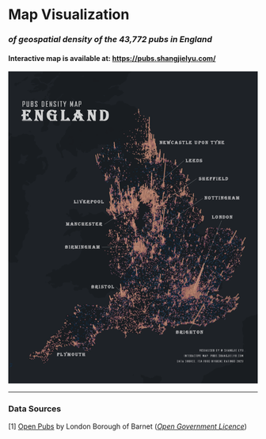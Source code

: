 # Map Visualization

### *of geospatial density of the 43,772 pubs in England*

#### Interactive map is available at: https://pubs.shangjielyu.com/

![poster](data/poster.png)

---

### Data Sources

[1] [Open Pubs](https://www.data.gov.uk/dataset/87820f5d-d752-47d9-a22b-8fe88b2708f0/open-pubs-barnet-uk) by London Borough of Barnet (*[Open Government Licence](https://www.nationalarchives.gov.uk/doc/open-government-licence/version/3/)*)
